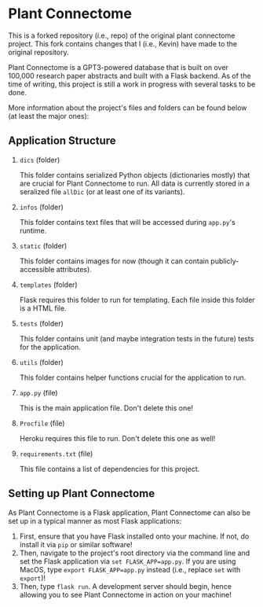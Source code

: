 # Plant Connectome

This is a forked repository (i.e., repo) of the original plant connectome project.  This fork contains changes that I (i.e., Kevin) have made to the original repository.

Plant Connectome is a GPT3-powered database that is built on over 100,000 research paper abstracts and built with a Flask backend.  As of the time of writing, this project is still a work in progress with several tasks to be done.

More information about the project's files and folders can be found below (at least the major ones):

## Application Structure 

1.  `dics` (folder)

    This folder contains serialized Python objects (dictionaries mostly) that are crucial for Plant Connectome to run.  All data is currently stored in a seralized file `allDic` (or at least one of its variants).

1.  `infos` (folder)

    This folder contains text files that will be accessed during `app.py`'s runtime.

1.  `static` (folder)

    This folder contains images for now (though it can contain publicly-accessible attributes).

1.  `templates` (folder)

    Flask requires this folder to run for templating.  Each file inside this folder is a HTML file.

1.  `tests` (folder)

    This folder contains unit (and maybe integration tests in the future) tests for the application.

1.  `utils` (folder)

    This folder contains helper functions crucial for the application to run.

1.  `app.py` (file)

    This is the main application file.  Don't delete this one!

1.  `Procfile` (file)

    Heroku requires this file to run.  Don't delete this one as well!

1.  `requirements.txt` (file)

    This file contains a list of dependencies for this project.

## Setting up Plant Connectome

As Plant Connectome is a Flask application, Plant Connectome can also be set up in a typical manner as most Flask applications:

1.  First, ensure that you have Flask installed onto your machine.  If not, do install it via `pip` or similar software!
1.  Then, navigate to the project's root directory via the command line and set the Flask application via `set FLASK_APP=app.py`.  If you are using MacOS, type `export FLASK_APP=app.py` instead (i.e., replace `set` with `export`)!
1.  Then, type `flask run`.  A development server should begin, hence allowing you to see Plant Connectome in action on your machine!



